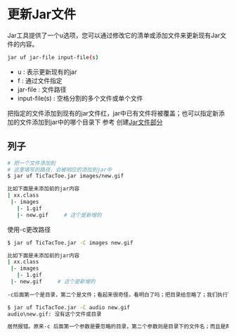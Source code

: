 # 更新Jar文件

Jar工具提供了一个u选项，您可以通过修改它的清单或添加文件来更新现有Jar文件的内容。 

```bash
jar uf jar-file input-file(s)
```

* u : 表示更新现有的jar
* f : 通过文件指定
* jar-file : 文件路径
* input-file(s) : 空格分割的多个文件或单个文件

把指定的文件添加到现有的jar文件红，jar中已有文件将被覆盖；也可以指定新添加的文件添加到jar中的哪个目录下 参考 创建[Jar文件部分](/content/deployment/jar/buil.md)

## 列子

```bash
# 把一个文件添加到
# 这里填写的路径，会被响应的添加到jar中
$ jar uf TicTacToe.jar images/new.gif

比如下面是未添加前的jar内容
| xx.class
 |- images
   |- 1.gif
   |- new.gif     # 这个是新增的
```

使用-c更改路径
```bash
$ jar uf TicTacToe.jar -C images new.gif

比如下面是未添加前的jar内容
| xx.class
 |- images
   |- 1.gif
 |- new.gif     # 这个是新增的
 
-c后面第一个是目录，第二个是文件；看起来很奇怪，看明白了吗；把目录给忽略了；我们执行下面的命令来验证猜想

$ jar uf TicTacToe.jar -C audio new.gif
audio\new.gif: 没有这个文件或目录

居然报错。原来-c 后面第一个参数是要忽略的目录，第二个参数则是目录下的文件名；而且是两个参数合并确定一个具体的路径；写到jar的时候，把目录给忽略
```